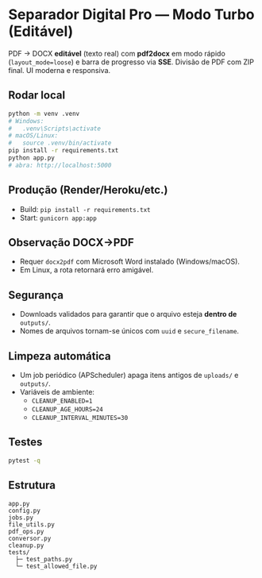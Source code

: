 # Separador Digital Pro — Modo Turbo (Editável)

PDF → DOCX **editável** (texto real) com **pdf2docx** em modo rápido (`layout_mode=loose`) e barra de progresso via **SSE**.
Divisão de PDF com ZIP final. UI moderna e responsiva.

## Rodar local
```bash
python -m venv .venv
# Windows:
#   .venv\Scripts\activate
# macOS/Linux:
#   source .venv/bin/activate
pip install -r requirements.txt
python app.py
# abra: http://localhost:5000
```

## Produção (Render/Heroku/etc.)
- Build: `pip install -r requirements.txt`
- Start: `gunicorn app:app`

## Observação DOCX→PDF
- Requer `docx2pdf` com Microsoft Word instalado (Windows/macOS).
- Em Linux, a rota retornará erro amigável.

## Segurança
- Downloads validados para garantir que o arquivo esteja **dentro de** `outputs/`.
- Nomes de arquivos tornam-se únicos com `uuid` e `secure_filename`.

## Limpeza automática
- Um job periódico (APScheduler) apaga itens antigos de `uploads/` e `outputs/`.
- Variáveis de ambiente:
  - `CLEANUP_ENABLED=1`
  - `CLEANUP_AGE_HOURS=24`
  - `CLEANUP_INTERVAL_MINUTES=30`

## Testes
```bash
pytest -q
```

## Estrutura
```
app.py
config.py
jobs.py
file_utils.py
pdf_ops.py
conversor.py
cleanup.py
tests/
  ├─ test_paths.py
  └─ test_allowed_file.py
```

